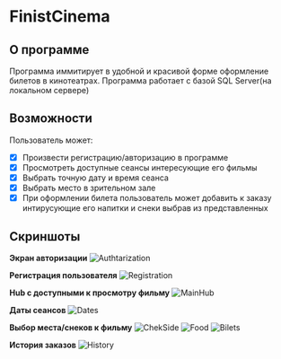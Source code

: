# FinistCinema

## О программе
Программа иммитирует в удобной и красивой форме оформление билетов в кинотеатрах.
  Программа работает с базой SQL Server(на локальном сервере)

## Возможности
Пользователь может:
- [x] Произвести регистрацию/авторизацию в программе
- [x] Просмотреть доступные сеансы интересующие его фильмы
- [x] Выбрать точную дату и время сеанса
- [x] Выбрать место в зрительном зале
- [x] При оформлении билета пользователь может добавить к заказу интирусующие его напитки и снеки выбрав из представленных

## Скриншоты
**Экран авторизации**
![Authtarization](https://github.com/AveLeg1on/Finist.Cinema/assets/58211377/f1d01a2e-af17-4f9a-afbd-e431dd5a73b3)


**Регистрация пользователя**
![Registration](https://github.com/AveLeg1on/Finist.Cinema/assets/58211377/2cf25b42-bab9-4b08-b441-9ab73e7c5fae)


**Hub с доступными к просмотру фильму**
![MainHub](https://github.com/AveLeg1on/Finist.Cinema/assets/58211377/f66e7a58-1569-4877-91a7-e283b0a2a7c0)


**Даты сеансов**
![Dates](https://github.com/AveLeg1on/Finist.Cinema/assets/58211377/99650b98-9ab6-445f-8829-cb612e52ecb0)


**Выбор места/снеков к фильму** ![ChekSide](https://github.com/AveLeg1on/Finist.Cinema/assets/58211377/46be8cb5-cf87-45b7-aa16-f1e4c0af97ea)
![Food](https://github.com/AveLeg1on/Finist.Cinema/assets/58211377/c5cd3663-04d5-4ba2-92e7-ba532dbba3bb)
![Bilets](https://github.com/AveLeg1on/Finist.Cinema/assets/58211377/ad31b5cf-c948-43a8-8745-eb6ede113c54)


**История заказов**
![History](https://github.com/AveLeg1on/Finist.Cinema/assets/58211377/380eadc0-6c76-434c-a8f3-8901619eb2a0)


##
